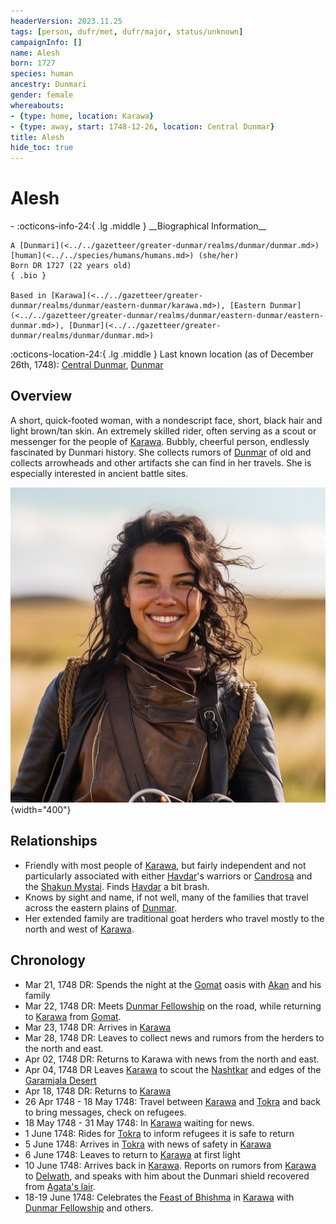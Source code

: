 ```yaml
---
headerVersion: 2023.11.25
tags: [person, dufr/met, dufr/major, status/unknown]
campaignInfo: []
name: Alesh
born: 1727
species: human
ancestry: Dunmari
gender: female
whereabouts:
- {type: home, location: Karawa}
- {type: away, start: 1748-12-26, location: Central Dunmar}
title: Alesh
hide_toc: true
---
```

# Alesh
<div class="grid cards ext-narrow-margin ext-one-column" markdown>
- :octicons-info-24:{ .lg .middle } __Biographical Information__

    A [Dunmari](<../../gazetteer/greater-dunmar/realms/dunmar/dunmar.md>) [human](<../../species/humans/humans.md>) (she/her)  
    Born DR 1727 (22 years old)  
    { .bio }

    Based in [Karawa](<../../gazetteer/greater-dunmar/realms/dunmar/eastern-dunmar/karawa.md>), [Eastern Dunmar](<../../gazetteer/greater-dunmar/realms/dunmar/eastern-dunmar/eastern-dunmar.md>), [Dunmar](<../../gazetteer/greater-dunmar/realms/dunmar/dunmar.md>)
</div>

:octicons-location-24:{ .lg .middle } Last known location (as of December 26th, 1748): [Central Dunmar](<../../gazetteer/greater-dunmar/realms/dunmar/central-dunmar/central-dunmar.md>), [Dunmar](<../../gazetteer/greater-dunmar/realms/dunmar/dunmar.md>)


## Overview

A short, quick-footed woman, with a nondescript face, short, black hair and light brown/tan skin. An extremely skilled rider, often serving as a scout or messenger for the people of [Karawa](<../../gazetteer/greater-dunmar/realms/dunmar/eastern-dunmar/karawa.md>). Bubbly, cheerful person, endlessly fascinated by Dunmari history. She collects rumors of [Dunmar](<../../gazetteer/greater-dunmar/realms/dunmar/dunmar.md>) of old and collects arrowheads and other artifacts she can find in her travels. She is especially interested in ancient battle sites.



![Alesh Portrait](../../assets/alesh-portrait.png){width="400"}

## Relationships
- Friendly with most people of [Karawa](<../../gazetteer/greater-dunmar/realms/dunmar/eastern-dunmar/karawa.md>), but fairly independent and not particularly associated with either [Havdar](<./havdar.md>)'s warriors or [Candrosa](<./candrosa.md>) and the [Shakun Mystai](<../../groups/dunmari-mystery-cults/shakun-mystai.md>). Finds [Havdar](<./havdar.md>) a bit brash. 
- Knows by sight and name, if not well, many of the families that travel across the eastern plains of [Dunmar](<../../gazetteer/greater-dunmar/realms/dunmar/dunmar.md>). 
- Her extended family are traditional goat herders who travel mostly to the north and west of [Karawa](<../../gazetteer/greater-dunmar/realms/dunmar/eastern-dunmar/karawa.md>). 

## Chronology
- Mar 21, 1748 DR: Spends the night at the [Gomat](<../../gazetteer/greater-dunmar/dunmari-basin/gomat.md>) oasis with [Akan](<./akan.md>) and his family
- Mar 22, 1748 DR: Meets [Dunmar Fellowship](<../pcs/dunmar-fellowship/dunmar-fellowship.md>) on the road, while returning to [Karawa](<../../gazetteer/greater-dunmar/realms/dunmar/eastern-dunmar/karawa.md>) from [Gomat](<../../gazetteer/greater-dunmar/dunmari-basin/gomat.md>).
- Mar 23, 1748 DR: Arrives in [Karawa](<../../gazetteer/greater-dunmar/realms/dunmar/eastern-dunmar/karawa.md>)
- Mar 28, 1748 DR: Leaves to collect news and rumors from the herders to the north and east. 
- Apr 02, 1748 DR: Returns to Karawa with news from the north and east. 
- Apr 04, 1748 DR Leaves [Karawa](<../../gazetteer/greater-dunmar/realms/dunmar/eastern-dunmar/karawa.md>) to scout the [Nashtkar](<../../gazetteer/greater-dunmar/dunmari-basin/nashtkar.md>) and edges of the [Garamjala Desert](<../../gazetteer/greater-dunmar/garamjala-plateau/garamjala-desert.md>)
- Apr 18, 1748 DR: Returns to [Karawa](<../../gazetteer/greater-dunmar/realms/dunmar/eastern-dunmar/karawa.md>)
- 26 Apr 1748 - 18 May 1748: Travel between [Karawa](<../../gazetteer/greater-dunmar/realms/dunmar/eastern-dunmar/karawa.md>) and [Tokra](<../../gazetteer/greater-dunmar/realms/dunmar/central-dunmar/tokra/tokra.md>) and back to bring messages, check on refugees. 
- 18 May 1748 - 31 May 1748: In [Karawa](<../../gazetteer/greater-dunmar/realms/dunmar/eastern-dunmar/karawa.md>) waiting for news. 
- 1 June 1748: Rides for [Tokra](<../../gazetteer/greater-dunmar/realms/dunmar/central-dunmar/tokra/tokra.md>) to inform refugees it is safe to return
- 5 June 1748: Arrives in [Tokra](<../../gazetteer/greater-dunmar/realms/dunmar/central-dunmar/tokra/tokra.md>) with news of safety in [Karawa](<../../gazetteer/greater-dunmar/realms/dunmar/eastern-dunmar/karawa.md>)
- 6 June 1748: Leaves to return to [Karawa](<../../gazetteer/greater-dunmar/realms/dunmar/eastern-dunmar/karawa.md>) at first light
- 10 June 1748: Arrives back in [Karawa](<../../gazetteer/greater-dunmar/realms/dunmar/eastern-dunmar/karawa.md>). Reports on rumors from [Karawa](<../../gazetteer/greater-dunmar/realms/dunmar/eastern-dunmar/karawa.md>) to [Delwath](<../pcs/dunmar-fellowship/delwath.md>), and speaks with him about the Dunmari shield recovered from [Agata's lair](<../../gazetteer/greater-dunmar/dunmari-basin/agata-s-lair.md>). 
- 18-19 June 1748: Celebrates the [Feast of Bhishma](<../../time/holidays-and-festivals/dunmari-festivals/feast-of-bhishma.md>) in [Karawa](<../../gazetteer/greater-dunmar/realms/dunmar/eastern-dunmar/karawa.md>) with [Dunmar Fellowship](<../pcs/dunmar-fellowship/dunmar-fellowship.md>) and others. 

